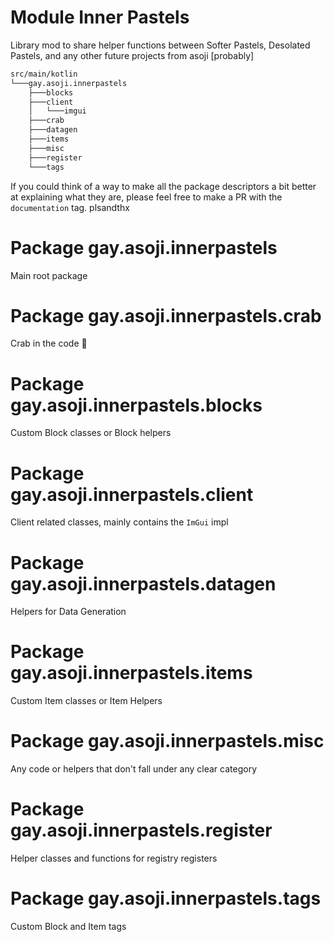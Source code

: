 # Module Inner Pastels

Library mod to share helper functions between Softer Pastels, Desolated Pastels, and any other future projects from asoji [probably]

```Bash
src/main/kotlin
└───gay.asoji.innerpastels
    ├───blocks
    ├───client
    │   └───imgui
    ├───crab
    ├───datagen
    ├───items
    ├───misc
    ├───register
    └───tags

```

If you could think of a way to make all the package descriptors a bit better at explaining what they are, please feel free to make a PR with the `documentation` tag. plsandthx

# Package gay.asoji.innerpastels

Main root package

# Package gay.asoji.innerpastels.crab

Crab in the code 🦀

# Package gay.asoji.innerpastels.blocks

Custom Block classes or Block helpers

# Package gay.asoji.innerpastels.client

Client related classes, mainly contains the `ImGui` impl

# Package gay.asoji.innerpastels.datagen

Helpers for Data Generation

# Package gay.asoji.innerpastels.items

Custom Item classes or Item Helpers

# Package gay.asoji.innerpastels.misc

Any code or helpers that don't fall under any clear category

# Package gay.asoji.innerpastels.register

Helper classes and functions for registry registers

# Package gay.asoji.innerpastels.tags

Custom Block and Item tags

